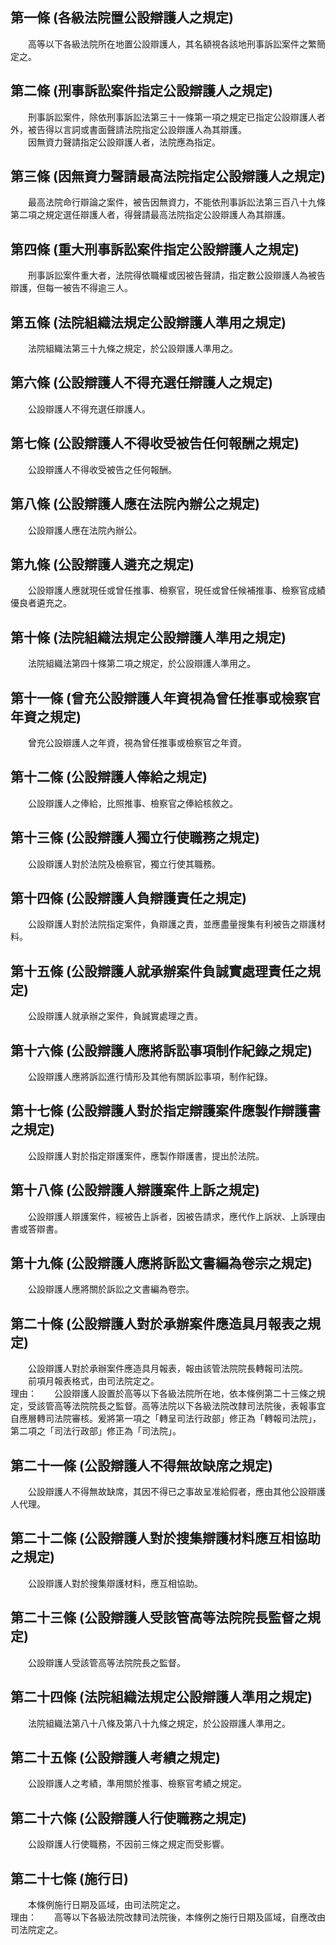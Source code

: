 第一條 (各級法院置公設辯護人之規定)
-----------------------------------
　　高等以下各級法院所在地置公設辯護人，其名額視各該地刑事訴訟案件之繁簡定之。  


第二條 (刑事訴訟案件指定公設辯護人之規定)
-----------------------------------------
　　刑事訴訟案件，除依刑事訴訟法第三十一條第一項之規定已指定公設辯護人者外，被告得以言詞或書面聲請法院指定公設辯護人為其辯護。  
　　因無資力聲請指定公設辯護人者，法院應為指定。  


第三條 (因無資力聲請最高法院指定公設辯護人之規定)
-------------------------------------------------
　　最高法院命行辯論之案件，被告因無資力，不能依刑事訴訟法第三百八十九條第二項之規定選任辯護人者，得聲請最高法院指定公設辯護人為其辯護。  


第四條 (重大刑事訴訟案件指定公設辯護人之規定)
---------------------------------------------
　　刑事訴訟案件重大者，法院得依職權或因被告聲請，指定數公設辯護人為被告辯護，但每一被告不得逾三人。  


第五條 (法院組織法規定公設辯護人準用之規定)
-------------------------------------------
　　法院組織法第三十九條之規定，於公設辯護人準用之。  


第六條 (公設辯護人不得充選任辯護人之規定)
-----------------------------------------
　　公設辯護人不得充選任辯護人。  


第七條 (公設辯護人不得收受被告任何報酬之規定)
---------------------------------------------
　　公設辯護人不得收受被告之任何報酬。  


第八條 (公設辯護人應在法院內辦公之規定)
---------------------------------------
　　公設辯護人應在法院內辦公。  


第九條 (公設辯護人遴充之規定)
-----------------------------
　　公設辯護人應就現任或曾任推事、檢察官，現任或曾任候補推事、檢察官成績優良者遴充之。  


第十條 (法院組織法規定公設辯護人準用之規定)
-------------------------------------------
　　法院組織法第四十條第二項之規定，於公設辯護人準用之。  


第十一條 (曾充公設辯護人年資視為曾任推事或檢察官年資之規定)
-----------------------------------------------------------
　　曾充公設辯護人之年資，視為曾任推事或檢察官之年資。  


第十二條 (公設辯護人俸給之規定)
-------------------------------
　　公設辯護人之俸給，比照推事、檢察官之俸給核敘之。  


第十三條 (公設辯護人獨立行使職務之規定)
---------------------------------------
　　公設辯護人對於法院及檢察官，獨立行使其職務。  


第十四條 (公設辯護人負辯護責任之規定)
-------------------------------------
　　公設辯護人對於法院指定案件，負辯護之責，並應盡量搜集有利被告之辯護材料。  


第十五條 (公設辯護人就承辦案件負誠實處理責任之規定)
---------------------------------------------------
　　公設辯護人就承辦之案件，負誠實處理之責。  


第十六條 (公設辯護人應將訴訟事項制作紀錄之規定)
-----------------------------------------------
　　公設辯護人應將訴訟進行情形及其他有關訴訟事項，制作紀錄。  


第十七條 (公設辯護人對於指定辯護案件應製作辯護書之規定)
-------------------------------------------------------
　　公設辯護人對於指定辯護案件，應製作辯護書，提出於法院。  


第十八條 (公設辯護人辯護案件上訴之規定)
---------------------------------------
　　公設辯護人辯護案件，經被告上訴者，因被告請求，應代作上訴狀、上訴理由書或答辯書。  


第十九條 (公設辯護人應將訴訟文書編為卷宗之規定)
-----------------------------------------------
　　公設辯護人應將關於訴訟之文書編為卷宗。  


第二十條 (公設辯護人對於承辦案件應造具月報表之規定)
---------------------------------------------------
　　公設辯護人對於承辦案件應造具月報表，報由該管法院院長轉報司法院。  
　　前項月報表格式，由司法院定之。  
理由：　　公設辯護人設置於高等以下各級法院所在地，依本條例第二十三條之規定，受該管高等法院院長之監督。高等法院以下各級法院改隸司法院後，表報事宜自應層轉司法院審核。爰將第一項之「轉呈司法行政部」修正為「轉報司法院」，第二項之「司法行政部」修正為「司法院」。

第二十一條 (公設辯護人不得無故缺席之規定)
-----------------------------------------
　　公設辯護人不得無故缺席，其因不得已之事故呈准給假者，應由其他公設辯護人代理。  


第二十二條 (公設辯護人對於搜集辯護材料應互相協助之規定)
-------------------------------------------------------
　　公設辯護人對於搜集辯護材料，應互相協助。  


第二十三條 (公設辯護人受該管高等法院院長監督之規定)
---------------------------------------------------
　　公設辯護人受該管高等法院院長之監督。  


第二十四條 (法院組織法規定公設辯護人準用之規定)
-----------------------------------------------
　　法院組織法第八十八條及第八十九條之規定，於公設辯護人準用之。  


第二十五條 (公設辯護人考績之規定)
---------------------------------
　　公設辯護人之考績，準用關於推事、檢察官考績之規定。  


第二十六條 (公設辯護人行使職務之規定)
-------------------------------------
　　公設辯護人行使職務，不因前三條之規定而受影響。  


第二十七條 (施行日)
-------------------
　　本條例施行日期及區域，由司法院定之。  
理由：　　高等以下各級法院改隸司法院後，本條例之施行日期及區域，自應改由司法院定之。